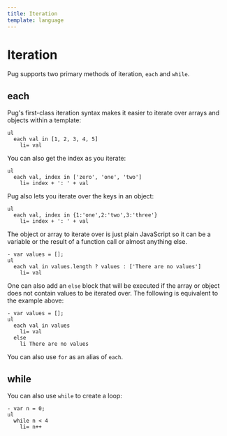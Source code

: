 ```yaml
---
title: Iteration
template: language
---
```


# Iteration

Pug supports two primary methods of iteration, `each` and `while`.

## each

Pug's first-class iteration syntax makes it easier to iterate over arrays and objects within a template:

```pug-preview
ul
  each val in [1, 2, 3, 4, 5]
    li= val
```

You can also get the index as you iterate:

```pug-preview
ul
  each val, index in ['zero', 'one', 'two']
    li= index + ': ' + val
```

Pug also lets you iterate over the keys in an object:

```pug-preview
ul
  each val, index in {1:'one',2:'two',3:'three'}
    li= index + ': ' + val
```

The object or array to iterate over is just plain JavaScript so it can be a variable or the result of a function call or almost anything else.

```pug-preview
- var values = [];
ul
  each val in values.length ? values : ['There are no values']
    li= val
```

One can also add an `else` block that will be executed if the array or object does not contain values to be iterated over. The following is equivalent to the example above:

```pug-preview
- var values = [];
ul
  each val in values
    li= val
  else
    li There are no values
```

You can also use `for` as an alias of `each`.

## while

You can also use `while` to create a loop:

```pug-preview
- var n = 0;
ul
  while n < 4
    li= n++
```
